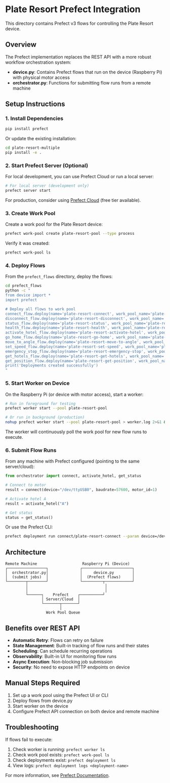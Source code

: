 # Plate Resort Prefect Integration

This directory contains Prefect v3 flows for controlling the Plate Resort device.

## Overview

The Prefect implementation replaces the REST API with a more robust workflow orchestration system:

- **device.py**: Contains Prefect flows that run on the device (Raspberry Pi) with physical motor access
- **orchestrator.py**: Functions for submitting flow runs from a remote machine

## Setup Instructions

### 1. Install Dependencies

```bash
pip install prefect
```

Or update the existing installation:

```bash
cd plate-resort-multiple
pip install -e .
```

### 2. Start Prefect Server (Optional)

For local development, you can use Prefect Cloud or run a local server:

```bash
# For local server (development only)
prefect server start
```

For production, consider using [Prefect Cloud](https://www.prefect.io/cloud) (free tier available).

### 3. Create Work Pool

Create a work pool for the Plate Resort device:

```bash
prefect work-pool create plate-resort-pool --type process
```

Verify it was created:

```bash
prefect work-pool ls
```

### 4. Deploy Flows

From the `prefect_flows` directory, deploy the flows:

```bash
cd prefect_flows
python -c "
from device import *
import prefect

# Deploy all flows to work pool
connect_flow.deploy(name='plate-resort-connect', work_pool_name='plate-resort-pool')
disconnect_flow.deploy(name='plate-resort-disconnect', work_pool_name='plate-resort-pool')
status_flow.deploy(name='plate-resort-status', work_pool_name='plate-resort-pool')
health_flow.deploy(name='plate-resort-health', work_pool_name='plate-resort-pool')
activate_hotel_flow.deploy(name='plate-resort-activate-hotel', work_pool_name='plate-resort-pool')
go_home_flow.deploy(name='plate-resort-go-home', work_pool_name='plate-resort-pool')
move_to_angle_flow.deploy(name='plate-resort-move-to-angle', work_pool_name='plate-resort-pool')
set_speed_flow.deploy(name='plate-resort-set-speed', work_pool_name='plate-resort-pool')
emergency_stop_flow.deploy(name='plate-resort-emergency-stop', work_pool_name='plate-resort-pool')
get_hotels_flow.deploy(name='plate-resort-get-hotels', work_pool_name='plate-resort-pool')
get_position_flow.deploy(name='plate-resort-get-position', work_pool_name='plate-resort-pool')
print('Deployments created successfully')
"
```

### 5. Start Worker on Device

On the Raspberry Pi (or device with motor access), start a worker:

```bash
# Run in foreground for testing
prefect worker start --pool plate-resort-pool

# Or run in background (production)
nohup prefect worker start --pool plate-resort-pool > worker.log 2>&1 &
```

The worker will continuously poll the work pool for new flow runs to execute.

### 6. Submit Flow Runs

From any machine with Prefect configured (pointing to the same server/cloud):

```python
from orchestrator import connect, activate_hotel, get_status

# Connect to motor
result = connect(device="/dev/ttyUSB0", baudrate=57600, motor_id=1)

# Activate hotel A
result = activate_hotel("A")

# Get status
status = get_status()
```

Or use the Prefect CLI:

```bash
prefect deployment run connect/plate-resort-connect --param device=/dev/ttyUSB0
```

## Architecture

```
Remote Machine                    Raspberry Pi (Device)
┌─────────────────┐              ┌──────────────────────┐
│  orchestrator.py│              │     device.py        │
│  (submit jobs)  │              │  (Prefect flows)     │
└────────┬────────┘              └─────────┬────────────┘
         │                                  │
         │                                  │
         └──────┐    Prefect    ┌──────────┘
                │ Server/Cloud  │
                └───────┬───────┘
                        │
                  Work Pool Queue
```

## Benefits over REST API

- **Automatic Retry**: Flows can retry on failure
- **State Management**: Built-in tracking of flow runs and their states
- **Scheduling**: Can schedule recurring operations
- **Observability**: Built-in UI for monitoring flow runs
- **Async Execution**: Non-blocking job submission
- **Security**: No need to expose HTTP endpoints on device

## Manual Steps Required

1. Set up a work pool using the Prefect UI or CLI
2. Deploy flows from device.py
3. Start worker on the device
4. Configure Prefect API connection on both device and remote machine

## Troubleshooting

If flows fail to execute:

1. Check worker is running: `prefect worker ls`
2. Check work pool exists: `prefect work-pool ls`
3. Check deployments exist: `prefect deployment ls`
4. View logs: `prefect deployment logs <deployment-name>`

For more information, see [Prefect Documentation](https://docs.prefect.io/).

